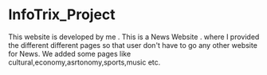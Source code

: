 # InfoTrix_Project
This website is developed by me . This is a News Website . where I provided the different different pages so that user don't have to go any other website for News. We added some pages like cultural,economy,asrtonomy,sports,music etc.
